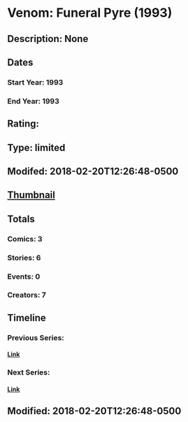 # Venom: Funeral Pyre (1993)
## Description: None
## Dates
### Start Year: 1993
### End Year: 1993
## Rating: 
## Type: limited
## Modifed: 2018-02-20T12:26:48-0500
## [Thumbnail](http://i.annihil.us/u/prod/marvel/i/mg/5/c0/5a8c5a356103b.jpg)
## Totals
### Comics: 3
### Stories: 6
### Events: 0
### Creators: 7
## Timeline
### Previous Series: 
#### [Link]()
### Next Series: 
#### [Link]()
## Modified: 2018-02-20T12:26:48-0500